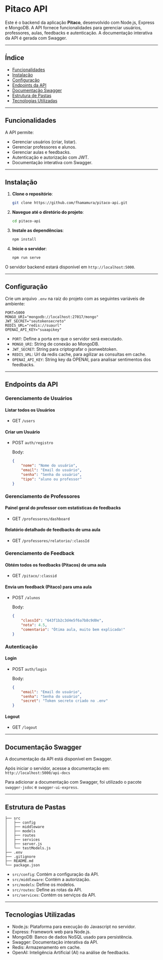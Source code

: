 # Pitaco API

Este é o backend da aplicação **Pitaco**, desenvolvido com Node.js, Express e MongoDB. A API fornece funcionalidades para gerenciar usuários, professores, aulas, feedbacks e autenticação. A documentação interativa da API é gerada com Swagger.

---

## Índice

-   [Funcionalidades](#funcionalidades)
-   [Instalação](#instalação)
-   [Configuração](#configuração)
-   [Endpoints da API](#endpoints-da-api)
-   [Documentação Swagger](#documentação-swagger)
-   [Estrutura de Pastas](#estrutura-de-pastas)
-   [Tecnologias Utilizadas](#tecnologias-utilizadas)

---

## Funcionalidades

A API permite:

-   Gerenciar usuários (criar, listar).
-   Gerenciar professores e alunos.
-   Gerenciar aulas e feedbacks.
-   Autenticação e autorização com JWT.
-   Documentação interativa com Swagger.

---

## Instalação

1. **Clone o repositório**:

    ```bash
    git clone https://github.com/fhamamura/pitaco-api.git
    ```

2. **Navegue até o diretório do projeto**:

    ```bash
    cd pitaco-api
    ```

3. **Instale as dependências**:

    ```bash
    npm install
    ```

4. **Inicie o servidor**:
    ```bash
    npm run serve
    ```

O servidor backend estará disponível em `http://localhost:5000`.

---

## Configuração

Crie um arquivo `.env` na raiz do projeto com as seguintes variáveis de ambiente:

```
PORT=5000
MONGO_URI="mongodb://localhost:27017/mongo"
JWT_SECRET="seutokensecreto"
REDIS_URL="redis://suaurl"
OPENAI_API_KEY="suaapikey"
```

-   `PORT`: Define a porta em que o servidor será executado.
-   `MONGO_URI`: String de conexão ao MongoDB.
-   `JWT_SECRET`: String para criptografar o jsonwebtoken.
-   `REDIS_URL`: Url da redis cache, para agilizar as consultas em cache.
-   `OPENAI_API_KEY`: String key da OPENAI, para analisar sentimentos dos feedbacks.

---

## Endpoints da API

### Gerenciamento de Usuários

#### Listar todos os Usuários

-   GET `/users`

#### Criar um Usuário

-   POST `auth/registro`

    Body:

    ```json
    {
    	"nome": "Nome do usuário",
    	"email": "Email do usuário",
    	"senha": "Senha do usuário",
    	"tipo": "aluno ou professor"
    }
    ```

### Gerenciamento de Professores

#### Painel geral do professor com estatísticas de feedbacks

-   GET `/professores/dashboard`

#### Relatório detalhado de feedbacks de uma aula

-   GET `/professores/relatorio/:classId`

### Gerenciamento de Feedback

#### Obtém todos os feedbacks (Pitacos) de uma aula

-   GET `/pitaco/:classid`

#### Envia um feedback (Pitaco) para uma aula

-   POST `/alunos`

    Body:

    ```json
    {
    	"classId": "643f1b2c3d4e5f6a7b8c9d0e",
    	"nota": 4.5,
    	"comentario": "Ótima aula, muito bem explicada!"
    }
    ```

### Autenticação

#### Login

-   POST `auth/login`

    Body:

    ```json
    {
    	"email": "Email do usuário",
    	"senha": "Senha do usuário",
    	"secret": "Token secreto criado no .env"
    }
    ```

#### Logout

-   GET `/logout`

---

## Documentação Swagger

A documentação da API está disponível em Swagger.

Após iniciar o servidor, acesse a documentação em: `http://localhost:5000/api-docs`

Para adicionar a documentação com Swagger, foi utilizado o pacote `swagger-jsdoc` e `swagger-ui-express`.

---

## Estrutura de Pastas

```
├── src
│   ├── config
│   ├── middleware
│   ├── models
│   ├── routes
│   ├── services
│   ├── server.js
│   └── testModels.js
├── .env
├── .gitignore
├── README.md
└── package.json
```

-   `src/config`: Contém a configuração da API.
-   `src/middleware`: Contém a autorização.
-   `src/models`: Define os modelos.
-   `src/routes`: Define as rotas da API.
-   `src/services`: Contém os serviços da API.

---

## Tecnologias Utilizadas

-   Node.js: Plataforma para execução do Javascript no servidor.
-   Express: Framework web para Node.js.
-   MongoDB: Banco de dados NoSQL usado para persistência.
-   Swagger: Documentação interativa da API.
-   Redis: Armazenamento em cache.
-   OpenAI: Inteligência Artificial (AI) na análise de feedbacks.
